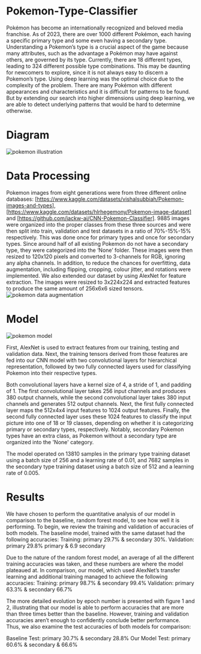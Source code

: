 # Pokemon-Type-Classifier


Pokémon has become an internationally recognized and beloved media franchise. As of 2023, there are over 1000 different Pokémon, each having a specific primary type and some even having a secondary type. Understanding a Pokemon’s type is a crucial aspect of the game because many attributes, such as the advantage a Pokémon may have against others, are governed by its type. Currently, there are 18 different types, leading to 324 different possible type combinations. This may be daunting for newcomers to explore, since it is not always easy to discern a Pokemon’s type.
Using deep learning was the optimal choice due to the complexity of the problem. There are many Pokémon with different appearances and characteristics and it is difficult for patterns to be found. But by extending our search into higher dimensions using deep learning, we are able to detect underlying patterns that would be hard to determine otherwise. 

# Diagram
![pokemon illustration](https://github.com/GoldFishGod/Pokemon-Type-Classifier/assets/113151722/3ef43f51-c5a1-4e9e-9ce3-a97dba0cf3ec)

# Data Processing
Pokemon images from eight generations were from three different online databases: 
[https://www.kaggle.com/datasets/vishalsubbiah/Pokemon-images-and-types], [https://www.kaggle.com/datasets/hlrhegemony/Pokemon-image-dataset] and [https://github.com/jackw-ai/CNN-Pokemon-Classifier]. 
 9885 images were organized into the proper classes from these three sources and were then split into train, validation and test datasets in a ratio of 70%-15%-15% respectively. This was done once for primary types and once for secondary types. Since around half of all existing Pokemon do not have a secondary type, they were categorized into the ‘None’ folder. 
 These images were then resized to 120x120 pixels and converted to 3-channels for RGB, ignoring any alpha channels. In addition, to reduce the chances for overfitting, data augmentation, including flipping, cropping, colour jitter, and rotations were implemented. We also extended our dataset by using AlexNet for feature extraction. The images were resized to 3x224x224 and extracted features to produce the same amount of 256x6x6 sized tensors.
 ![pokemon data augmentation](https://github.com/GoldFishGod/Pokemon-Type-Classifier/assets/113151722/572dc203-31e2-4174-b05b-b9309f215db2)

# Model
![pokemon model](https://github.com/GoldFishGod/Pokemon-Type-Classifier/assets/113151722/6a19e47f-603c-451c-8dac-49433426225e)

First, AlexNet is used to extract features from our training, testing and validation data. Next, the training tensors derived from those features are fed into our CNN model with two convolutional layers for hierarchical representation, followed by two fully connected layers used for classifying Pokemon into their respective types. 

Both convolutional layers have a kernel size of 4, a stride of 1, and padding of 1. The first convolutional layer takes 256 input channels and produces 380 output channels, while the second convolutional layer takes 380 input channels and generates 512 output channels. Next, the first fully connected layer maps the 512x4x4 input features to 1024 output features. Finally, the second fully connected layer uses these 1024 features to classify the input picture into one of 18 or 19 classes, depending on whether it is categorizing primary or secondary types, respectively. Notably, secondary Pokemon types have an extra class, as Pokemon without a secondary type are organized into the 'None' category.

The model operated on 13810 samples in the primary type training dataset using a batch size of 256 and a learning rate of 0.01, and 7682 samples in the secondary type training dataset using a batch size of 512 and a learning rate of 0.005. 

# Results
We have chosen to perform the quantitative analysis of our model in comparison to the baseline, random forest model, to see how well it is performing. To begin, we review the training and validation of accuracies of both models. The baseline model, trained with the same dataset had the following accuracies: 
Training: primary 29.7% & secondary 30%.
Validation: primary 29.8% primary & 6.9 secondary

Due to the nature of the random forest model, an average of all the different training accuracies was taken, and these numbers are where the model plateaued at. In comparison, our model, which used AlexNet’s transfer learning and additional training managed to achieve the following accuracies: 
Training: primary 98.7% & secondary 99.4%
Validation: primary 63.3% & secondary 66.7%

The more detailed evolution by epoch number is presented with figure 1 and 2, illustrating that our model is able to perform accuracies that are more than three times better than the baseline. However, training and validation accuracies aren’t enough to confidently conclude better performance. Thus, we also examine the test accuracies of both models for comparison: 

Baseline Test: primary 30.7% & secondary 28.8%
Our Model Test: primary 60.6% & secondary & 66.6%
